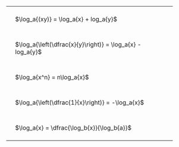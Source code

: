 ---
---

#  
<br>
<style type="text/css">
#T_c0d13 th.col_heading {
  text-align: left;
  font-size: 1em;
}
#T_c0d13 td {
  text-align: left;
  font-size: 1em;
  padding: 1.5em;
}
#T_c0d13_row0_col0, #T_c0d13_row1_col0, #T_c0d13_row2_col0, #T_c0d13_row3_col0, #T_c0d13_row4_col0 {
  width: 400px;
  white-space: pre-wrap;
}
</style>
<table id="T_c0d13">
  <thead>
  </thead>
  <tbody>
    <tr>
      <td id="T_c0d13_row0_col0" class="data row0 col0" >$\log_a{(xy)} = \log_a{x} + log_a{y}$</td>
    </tr>
    <tr>
      <td id="T_c0d13_row1_col0" class="data row1 col0" >$\log_a{\left(\dfrac{x}{y}\right)} = \log_a{x} - log_a{y}$</td>
    </tr>
    <tr>
      <td id="T_c0d13_row2_col0" class="data row2 col0" >$\log_a{x^n} = n\log_a{x}$</td>
    </tr>
    <tr>
      <td id="T_c0d13_row3_col0" class="data row3 col0" >$\log_a{\left(\dfrac{1}{x}\right)} = -\log_a{x}$</td>
    </tr>
    <tr>
      <td id="T_c0d13_row4_col0" class="data row4 col0" >$\log_a{x} = \dfrac{\log_b{x}}{\log_b{a}}$</td>
    </tr>
  </tbody>
</table>
